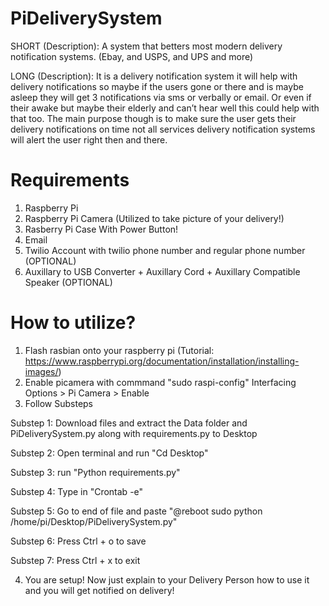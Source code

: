 # PiDeliverySystem
SHORT (Description): A system that betters most modern delivery notification systems. (Ebay, and USPS, and UPS and more)

LONG (Description): It is a delivery notification system it will help with delivery notifications so maybe if the users gone or there and is maybe asleep they will get 3 notifications via sms or verbally or email. Or even if their awake but maybe their elderly and can’t hear well this could help with that too. The main purpose though is to make sure the user gets their delivery notifications on time not all services delivery notification systems will alert the user right then and there.

# Requirements
1. Raspberry Pi
2. Raspberry Pi Camera (Utilized to take picture of your delivery!)
3. Rasberry Pi Case With Power Button!
5. Email
6. Twilio Account with twilio phone number and regular phone number (OPTIONAL)
7. Auxillary to USB Converter + Auxillary Cord + Auxillary Compatible Speaker (OPTIONAL)

# How to utilize?
1. Flash rasbian onto your raspberry pi (Tutorial: https://www.raspberrypi.org/documentation/installation/installing-images/)
2. Enable picamera with commmand "sudo raspi-config" Interfacing Options > Pi Camera > Enable
3. Follow Substeps

  Substep 1: Download files and extract the Data folder and PiDeliverySystem.py along with requirements.py to Desktop
  
  Substep 2: Open terminal and run "Cd Desktop"
  
  Substep 3: run "Python requirements.py"
  
  Substep 4: Type in "Crontab -e"
  
  Substep 5: Go to end of file and paste "@reboot sudo python /home/pi/Desktop/PiDeliverySystem.py"
  
  Substep 6: Press Ctrl + o to save
  
  Substep 7: Press Ctrl + x to exit
  
 4. You are setup! Now just explain to your Delivery Person how to use it and you will get notified on delivery!
